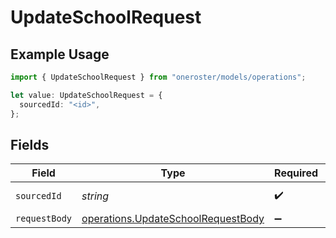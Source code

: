 # UpdateSchoolRequest

## Example Usage

```typescript
import { UpdateSchoolRequest } from "oneroster/models/operations";

let value: UpdateSchoolRequest = {
  sourcedId: "<id>",
};
```

## Fields

| Field                                                                                    | Type                                                                                     | Required                                                                                 | Description                                                                              |
| ---------------------------------------------------------------------------------------- | ---------------------------------------------------------------------------------------- | ---------------------------------------------------------------------------------------- | ---------------------------------------------------------------------------------------- |
| `sourcedId`                                                                              | *string*                                                                                 | :heavy_check_mark:                                                                       | School sourced ID                                                                        |
| `requestBody`                                                                            | [operations.UpdateSchoolRequestBody](../../models/operations/updateschoolrequestbody.md) | :heavy_minus_sign:                                                                       | N/A                                                                                      |